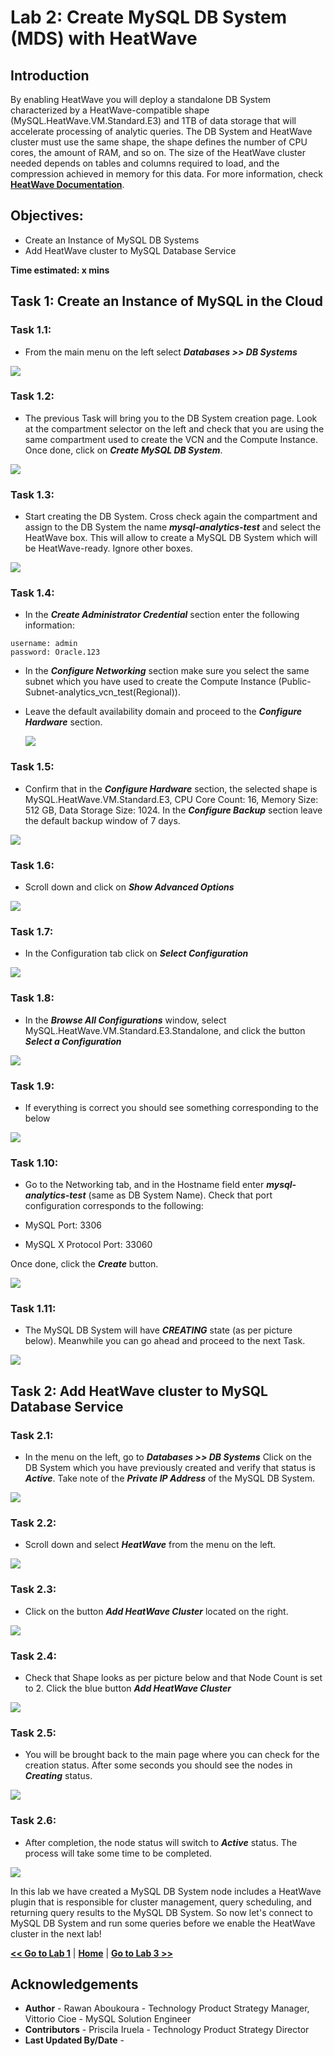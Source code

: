 # Lab 2: Create MySQL DB System (MDS) with HeatWave 

## Introduction

By enabling HeatWave you will deploy a standalone DB System characterized by a HeatWave-compatible shape (MySQL.HeatWave.VM.Standard.E3) and 1TB of data storage that will accelerate processing of analytic queries. The DB System and HeatWave cluster must use the same shape, the shape defines the number of CPU cores, the amount of RAM, and so on. The size of the HeatWave cluster needed depends on tables and columns required to load, and the compression achieved in memory for this data. For more information, check **[HeatWave Documentation](https://docs.oracle.com/en-us/iaas/mysql-database/doc/heatwave1.html#GUID-9401C69A-B379-48EB-B96C-56462C23E4FD)**. 

## Objectives: 

-  Create an Instance of MySQL DB Systems
-  Add HeatWave cluster to MySQL Database Service


**Time estimated: x mins**

## **Task 1:** Create an Instance of MySQL in the Cloud

### **Task 1.1:**
- From the main menu on the left select _**Databases >> DB Systems**_
  
![](./images/HW17_mds.png)

### **Task 1.2:**
- The previous Task will bring you to the DB System creation page. 
Look at the compartment selector on the left and check that you are using the same compartment used to create the VCN and the Compute Instance. Once done, click on _**Create MySQL DB System**_.

![](./images/HW18_mds.png)

### **Task 1.3:**
- Start creating the DB System. Cross check again the compartment and assign to the DB System the name _**mysql-analytics-test**_ and select the HeatWave box. This will allow to create a MySQL DB System which will be HeatWave-ready. Ignore other boxes.
  
![](./images/HW19_mds.png)

### **Task 1.4:**
- In the _**Create Administrator Credential**_ section enter the following information:
  
```
username: admin
password: Oracle.123
```
- In the _**Configure Networking**_ section make sure you select the same subnet which you have used to create the Compute Instance (Public-Subnet-analytics_vcn_test(Regional)).

- Leave the default availability domain and proceed to the _**Configure Hardware**_ section.
 
  ![](./images/HW20_mds.png)

### **Task 1.5:**
- Confirm that in the _**Configure Hardware**_ section, the selected shape is MySQL.HeatWave.VM.Standard.E3, CPU Core Count: 16, Memory Size: 512 GB, Data Storage Size: 1024.
In the _**Configure Backup**_ section leave the default backup window of 7 days.

![](./images/HW22_mds.png)

### **Task 1.6:**
- Scroll down and click on _**Show Advanced Options**_ 
  
![](./images/HW23_mds.png)

### **Task 1.7:**
- In the Configuration tab click on _**Select Configuration**_ 

![](./images/HW24_mds.png)

### **Task 1.8:**
- In the _**Browse All Configurations**_ window, select MySQL.HeatWave.VM.Standard.E3.Standalone, and click the button _**Select a Configuration**_ 

![](./images/HW25_mds.png)

### **Task 1.9:**
- If everything is correct you should see something corresponding to the below

![](./images/HW26_mds.png)

### **Task 1.10:**
- Go to the Networking tab, and in the Hostname field enter _**mysql-analytics-test**_ (same as DB System Name). 
Check that port configuration corresponds to the following:

- MySQL Port: 3306
- MySQL X Protocol Port: 33060
  
Once done, click the _**Create**_ button.

![](./images/HW27_mds.png)

### **Task 1.11:**
- The MySQL DB System will have _**CREATING**_ state (as per picture below). Meanwhile you can go ahead and proceed to the next Task.
  
![](./images/HW28_mds.png)


## **Task 2:** Add HeatWave cluster to MySQL Database Service


### **Task 2.1:**
- In the menu on the left, go to _**Databases >> DB Systems**_
Click on the DB System which you have previously created and verify that status is _**Active**_.
Take note of the _**Private IP Address**_ of the MySQL DB System.

![](./images/HW29_mds.png)

### **Task 2.2:**
- Scroll down and select _**HeatWave**_ from the menu on the left.
  
![](./images/HW30_hw.png)

### **Task 2.3:**
- Click on the button _**Add HeatWave Cluster**_ located on the right.
  
![](./images/HW31_hw.png)

### **Task 2.4:**
- Check that Shape looks as per picture below and that Node Count is set to 2.
Click the blue button _**Add HeatWave Cluster**_

![](./images/HW32_hw.png)

### **Task 2.5:**
- You will be brought back to the main page where you can check for the creation status. After some seconds you should see the nodes in _**Creating**_ status.
  
![](./images/HW33_hw.png)

### **Task 2.6:**
- After completion, the node status will switch to _**Active**_ status. The process will take some time to be completed. 
  
![](./images/HW34_hw.png)


In this lab we have created a MySQL DB System node includes a HeatWave plugin that is responsible for cluster management, query scheduling, and returning query results to the MySQL DB System. 
So now let's connect to MySQL DB System and run some queries before we enable the HeatWave cluster in the next lab! 

**[<< Go to Lab 1](/infrastructure/infrastructure.md)** | **[Home](../intro.md)** | **[Go to Lab 3 >>](/heatwave/heatwave.md)**

 ## Acknowledgements
- **Author** - Rawan Aboukoura - Technology Product Strategy Manager, Vittorio Cioe - MySQL Solution Engineer
- **Contributors** - Priscila Iruela - Technology Product Strategy Director 
- **Last Updated By/Date** -